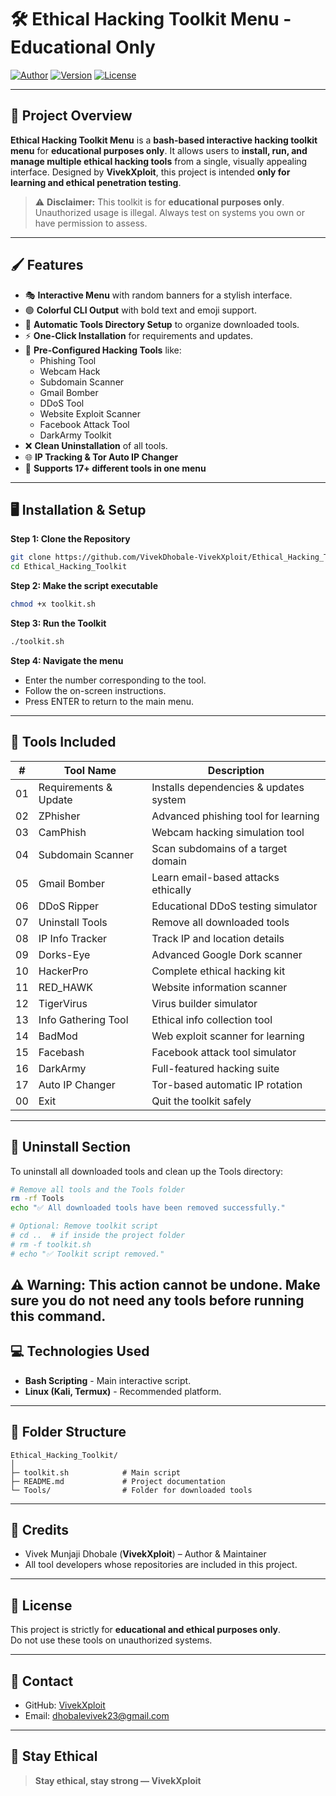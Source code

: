# 🛠️ Ethical Hacking Toolkit Menu - Educational Only

[![Author](https://img.shields.io/badge/Author-VivekXploit-blue?style=for-the-badge)](https://github.com/VivekDhobale-VivekXploit)
[![Version](https://img.shields.io/badge/Version-V1.0-green?style=for-the-badge)](https://github.com/VivekDhobale-VivekXploit)
[![License](https://img.shields.io/badge/License-Educational-orange?style=for-the-badge)](https://github.com/VivekDhobale-VivekXploit)

---

## 🎨 Project Overview

**Ethical Hacking Toolkit Menu** is a **bash-based interactive hacking toolkit menu** for **educational purposes only**. It allows users to **install, run, and manage multiple ethical hacking tools** from a single, visually appealing interface. Designed by **VivekXploit**, this project is intended **only for learning and ethical penetration testing**.

> ⚠️ **Disclaimer:** This toolkit is for **educational purposes only**. Unauthorized usage is illegal. Always test on systems you own or have permission to assess.

---

## 🖌️ Features

- 🎭 **Interactive Menu** with random banners for a stylish interface.
- 🟢 **Colorful CLI Output** with bold text and emoji support.
- 📂 **Automatic Tools Directory Setup** to organize downloaded tools.
- ⚡ **One-Click Installation** for requirements and updates.
- 🔧 **Pre-Configured Hacking Tools** like:
  - Phishing Tool
  - Webcam Hack
  - Subdomain Scanner
  - Gmail Bomber
  - DDoS Tool
  - Website Exploit Scanner
  - Facebook Attack Tool
  - DarkArmy Toolkit
- ❌ **Clean Uninstallation** of all tools.
- 🌐 **IP Tracking & Tor Auto IP Changer**
- 🧰 **Supports 17+ different tools in one menu**

---

## 🖥️ Installation & Setup

**Step 1: Clone the Repository**
```bash
git clone https://github.com/VivekDhobale-VivekXploit/Ethical_Hacking_Toolkit.git
cd Ethical_Hacking_Toolkit
```

**Step 2: Make the script executable**
```bash
chmod +x toolkit.sh
```

**Step 3: Run the Toolkit**
```bash
./toolkit.sh
```

**Step 4: Navigate the menu**
- Enter the number corresponding to the tool.
- Follow the on-screen instructions.
- Press ENTER to return to the main menu.

---

## 🔧 Tools Included

| #  | Tool Name | Description |
|----|-----------|-------------|
| 01 | Requirements & Update | Installs dependencies & updates system |
| 02 | ZPhisher | Advanced phishing tool for learning |
| 03 | CamPhish | Webcam hacking simulation tool |
| 04 | Subdomain Scanner | Scan subdomains of a target domain |
| 05 | Gmail Bomber | Learn email-based attacks ethically |
| 06 | DDoS Ripper | Educational DDoS testing simulator |
| 07 | Uninstall Tools | Remove all downloaded tools |
| 08 | IP Info Tracker | Track IP and location details |
| 09 | Dorks-Eye | Advanced Google Dork scanner |
| 10 | HackerPro | Complete ethical hacking kit |
| 11 | RED_HAWK | Website information scanner |
| 12 | TigerVirus | Virus builder simulator |
| 13 | Info Gathering Tool | Ethical info collection tool |
| 14 | BadMod | Web exploit scanner for learning |
| 15 | Facebash | Facebook attack tool simulator |
| 16 | DarkArmy | Full-featured hacking suite |
| 17 | Auto IP Changer | Tor-based automatic IP rotation |
| 00 | Exit | Quit the toolkit safely |

---
## 🧹 Uninstall Section

To uninstall all downloaded tools and clean up the Tools directory:
```bash
# Remove all tools and the Tools folder
rm -rf Tools
echo "✅ All downloaded tools have been removed successfully."

# Optional: Remove toolkit script
# cd ..  # if inside the project folder
# rm -f toolkit.sh
# echo "✅ Toolkit script removed."
```

⚠️ Warning: This action cannot be undone. Make sure you do not need any tools before running this command.
---

## 💻 Technologies Used

- **Bash Scripting** - Main interactive script.
- **Linux (Kali, Termux)** - Recommended platform.

---

## 📂 Folder Structure

```
Ethical_Hacking_Toolkit/
│
├─ toolkit.sh            # Main script
├─ README.md             # Project documentation
└─ Tools/                # Folder for downloaded tools
```

---

## 🌟 Credits

- Vivek Munjaji Dhobale (**VivekXploit**) – Author & Maintainer  
- All tool developers whose repositories are included in this project.

---

## 📜 License

This project is strictly for **educational and ethical purposes only**.  
Do not use these tools on unauthorized systems.

---

## 💬 Contact

- GitHub: [VivekXploit](https://github.com/VivekDhobale-VivekXploit)  
- Email: dhobalevivek23@gmail.com

---

## 🚀 Stay Ethical

> **Stay ethical, stay strong — VivekXploit**

